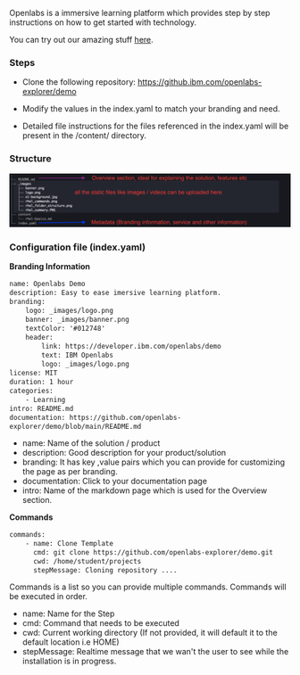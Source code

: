 Openlabs is a immersive learning platform which provides step by step instructions on how to get started with technology.

You can try out our amazing stuff [here](https://openlabs-explorer-dev.mybluemix.net/explorer?g=openlabs-explorer/mariadb-operator).


### Steps

-   Clone the following repository: https://github.ibm.com/openlabs-explorer/demo

-   Modify the values in the index.yaml to match your branding and need.

-   Detailed file instructions for the files referenced in the index.yaml will be present in the /content/ directory.

### Structure

![Structure](_images/structure.png 'Structure')

### Configuration file (index.yaml)

**Branding Information**

```
name: Openlabs Demo
description: Easy to ease imersive learning platform.
branding:
    logo: _images/logo.png
    banner: _images/banner.png
    textColor: '#012748'
    header:
        link: https://developer.ibm.com/openlabs/demo
        text: IBM Openlabs
        logo: _images/logo.png
license: MIT
duration: 1 hour
categories:
    - Learning
intro: README.md
documentation: https://github.com/openlabs-explorer/demo/blob/main/README.md
```

-   name: Name of the solution / product
-   description: Good description for your product/solution
-   branding: It has key ,value pairs which you can provide for customizing the page as per branding.
-   documentation: Click to your documentation page
-   intro: Name of the markdown page which is used for the Overview section.

**Commands**

```
commands:
    - name: Clone Template
      cmd: git clone https://github.com/openlabs-explorer/demo.git
      cwd: /home/student/projects
      stepMessage: Cloning repository ....
```

Commands is a list so you can provide multiple commands. Commands will be executed in order.

-   name: Name for the Step
-   cmd: Command that needs to be executed
-   cwd: Current working directory (If not provided, it will default it to the default location i.e HOME)
-   stepMessage: Realtime message that we wan't the user to see while the installation is in progress.
